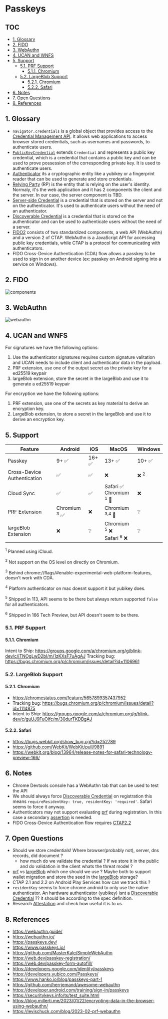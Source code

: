 # Passkeys <!-- omit from toc -->

## TOC <!-- omit from toc -->

- [1. Glossary](#1-glossary)
- [2. FIDO](#2-fido)
- [3. WebAuthn](#3-webauthn)
- [4. UCAN and WNFS](#4-ucan-and-wnfs)
- [5. Support](#5-support)
  - [5.1. PRF Support](#51-prf-support)
    - [5.1.1. Chromium](#511-chromium)
  - [5.2. LargeBlob Support](#52-largeblob-support)
    - [5.2.1. Chromium](#521-chromium)
    - [5.2.2. Safari](#522-safari)
- [6. Notes](#6-notes)
- [7. Open Questions](#7-open-questions)
- [8. References](#8-references)

## 1. Glossary

- `navigator.credentials` is a global object that provides access to the [Credential Management API](https://w3c.github.io/webappsec-credential-management). It allows web applications to access browser stored credentials, such as usernames and passwords, to authenticate users.
- [`PublicKeyCredential`](https://w3c.github.io/webauthn/#iface-pkcredential) extends `Credential` and represents a public key credential, which is a credential that contains a public key and can be used to prove possession of the corresponding private key. It is used to authenticate users.
- [Authenticator](https://w3c.github.io/webauthn/#authenticator) its a cryptographic entity like a yubikey or a fingerprint reader that can be used to generate and store credentials.
- [Relying Party](https://w3c.github.io/webauthn/#relying-party) (RP) is the entity that is relying on the user's identity. Normaly, it's the web application and it has 2 components the client and the server. In our case, the server component is TBD.
- [Server-side Credential] is a credential that is stored on the server and not on the authenticator. It's used to authenticate users without the need of an authenticator.
- [Discoverable Credential] is a credential that is stored on the authenticator and can be used to authenticate users without the need of a server.
- [FIDO2] consists of two standardized components, a web API (WebAuthn) and a version 2 of CTAP. WebAuthn is a JavaScript API for accessing public key credentials, while CTAP is a protocol for communicating with authenticators.
- FIDO Cross-Device Authentication (CDA) flow allows a passkey to be used to sign in on another device (ex: passkey on Android signing into a service on Windows).

## 2. FIDO

![components](./components.excalidraw.svg)

## 3. WebAuthn

![webauthn](webauthn.excalidraw.svg)

## 4. UCAN and WNFS

For signatures we have the following options:

1. Use the authenticator signatures requires custom signature valitation and UCAN needs to include client and authenticator data in the payload.
2. PRF extension, use one of the output secret as the private key for a ed25519 keypair
3. largeBlob extension, store the secret in the largeBlob and use it to generate a ed25519 keypair

For encryption we have the following options:

1. PRF extension, use one of the secrets as key material to derive an encryption key.
2. LargeBlob extension, to store a secret in the largeBlob and use it to derive an encryption key.

## 5. Support

| Feature                     | Android                  | iOS    | MacOS                                                  | Windows         |
| --------------------------- | ------------------------ | ------ | ------------------------------------------------------ | --------------- |
| Passkey                     | 9+ ✅                    | 16+ ✅ | 13+ ✅                                                 | 10+ ✅          |
| Cross-Device Authentication | ✅                       | ✅     | ❌                                                     | ❌ <sup>2</sup> |
| Cloud Sync                  | ✅                       | ✅     | Safari ✅ <br /> Chromium <sup>1</sup> 🚧              | ❌              |
| PRF Extension               | Chromium <sup>3</sup> ✅ | ❌     | Chromium <sup>3,4</sup> 🚧                             | ❔              |
| largeBlob Extension         | ❌                       | ❔     | Chromium <sup>5</sup> ❌ <br /> Safari <sup>6</sup> ❌ | ❔              |

<sup>1</sup> Planned using iCloud.

<sup>2</sup> Not support on the OS level on directly on Chromium.

<sup>3</sup> Behind chrome://flags/#enable-experimental-web-platform-features, doesn't work with CDA.

<sup>4</sup> Platform authenticator on mac doesnt support it but yubikey does.

<sup>5</sup> Shipped in 113, API seems to be there but always return supported `false` for all authenticators.

<sup>6</sup> Shipped in 166 Tech Preview, but API doesn't seem to be there.

### 5.1. PRF Support

#### 5.1.1. Chromium

Intent to Ship: https://groups.google.com/a/chromium.org/g/blink-dev/c/iTNOgLwD2bI/m/1zKXsF7uAgAJ
Tracking bug: https://bugs.chromium.org/p/chromium/issues/detail?id=1106961

### 5.2. LargeBlob Support

#### 5.2.1. Chromium

- https://chromestatus.com/feature/5657899357437952
- Tracking bug: https://bugs.chromium.org/p/chromium/issues/detail?id=1114875
- Intent to Ship: https://groups.google.com/a/chromium.org/g/blink-dev/c/guUJ9FuOIfc/m/30durTKDBgAJ

#### 5.2.2. Safari

- https://bugs.webkit.org/show_bug.cgi?id=252789
- https://github.com/WebKit/WebKit/pull/9891
- https://webkit.org/blog/13964/release-notes-for-safari-technology-preview-166/

## 6. Notes

- Chrome Devtools console has a WebAuthn tab that can be used to test the API
- We should always force [Discoverable Credential] on registration this means `requireResidentKey: true, residentKey: 'required'`. Safari seems to force it anyway.
- Authenticators may not support evaluating [prf] during registration. In this case a secondary [assertion] is needed.
- FIDO Cross-Device Authentication flow requires [CTAP2.2]

## 7. Open Questions

- Should we store credentials! Where browser(probably not), server, dns records, did document ?
  - how much do we validate the credential ? If we store it in the public and do validation in the client whats the threat model ?
- [prf] vs [largeBlob] which one should we use ? Maybe both to support wallet migration and store the seed in the [largeBlob] storage?
- CTAP 2.1 and 2.2 on Android Play Services how can we track this ?
- `residentKey` seems to force chrome android to only use the native authenticator. An hardware authenticator (yubikey) isnt a [Discoverable Credential] ?? it should be according to the spec definition.
- Research [Attestation] and check how useful it is to us.

## 8. References

- <https://webauthn.guide/>
- <https://webauthn.io/>
- <https://passkeys.dev/>
- <https://www.passkeys.io/>
- <https://github.com/MasterKale/SimpleWebAuthn>
- <https://web.dev/passkey-registration/>
- <https://web.dev/passkey-form-autofill/>
- <https://developers.google.com/identity/passkeys>
- <https://developers.yubico.com/Passkeys/>
- <https://www.hanko.io/blog/passkeys-part-1>
- <https://github.com/herrjemand/awesome-webauthn>
- <https://developer.android.com/training/sign-in/passkeys>
- <https://securitykeys.info/ts/test_suite.html>
- <https://blog.millerti.me/2023/01/22/encrypting-data-in-the-browser-using-webauthn/>
- <https://levischuck.com/blog/2023-02-prf-webauthn>

[Server-side Credential]: https://w3c.github.io/webauthn/#server-side-credential
[Discoverable Credential]: https://w3c.github.io/webauthn/#discoverable-credentials
[Attestation]: https://w3c.github.io/webauthn/#attestation
[prf]: https://w3c.github.io/webauthn/#prf-extension
[largeBlob]: https://w3c.github.io/webauthn/#sctn-large-blob-extension
[assertion]: https://w3c.github.io/webauthn/#assertion
[FIDO2]: https://fidoalliance.org/fido2/
[CTAP2.1]: https://fidoalliance.org/specs/fido-v2.1-ps-20210615/fido-client-to-authenticator-protocol-v2.1-ps-errata-20220621.html
[CTAP2.2]: https://fidoalliance.org/specs/fido-v2.2-rd-20230321/fido-client-to-authenticator-protocol-v2.2-rd-20230321.html
[hmac-secret]: https://fidoalliance.org/specs/fido-v2.1-ps-20210615/fido-client-to-authenticator-protocol-v2.1-ps-errata-20220621.html#sctn-hmac-secret-extension
